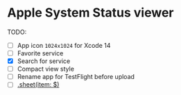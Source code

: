 # Apple System Status viewer

TODO:

- [ ] App icon `1024x1024` for Xcode 14
- [ ] Favorite service
- [x] Search for service
- [ ] Compact view style
- [ ] Rename app for TestFlight before upload
- [ ] [.sheet(item: $)](https://developer.apple.com/documentation/swiftui/form/sheet(item:ondismiss:content:))
